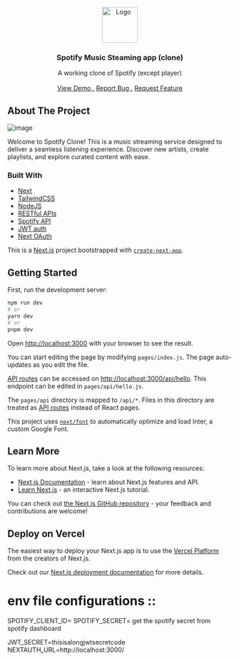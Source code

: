                          
<br/>
<div align="center">
<a href="https://github.com/ShaanCoding/ReadME-Generator">
<img src="https://dobrelajki.pl/wp-content/uploads/2019/12/spotify-download-logo-30.png" alt="Logo" width="80" height="80">
</a>
<h3 align="center">Spotify Music Steaming app (clone)</h3>
<p align="center">
A working clone of Spotify (except player) 

<br/>
<br/>
<a href="https://spotify-clone-prashant.vercel.app/login">View Demo .</a>  
<a href="https://github.com/prash240303/Spotify-music-streaming-platform/issues">Report Bug .</a>
<a href="https://github.com/prash240303/Spotify-music-streaming-platform/pulls">Request Feature</a>
</p>
</div>

 ## About The Project
 
![image](https://github.com/prash240303/Spotify-music-streaming-platform/assets/93905743/88a5ea11-3a7e-4f29-be8f-3cd12776a83d)


Welcome to Spotify Clone! This is a music streaming service designed to deliver a seamless listening experience. Discover new artists, create playlists, and explore curated content with ease.


 ### Built With

- [Next](https://nextjs.org)
- [TailwindCSS](https://reactjs.org)
- [NodeJS](https://vuejs.org)
- [RESTful APIs](https://angular.io)
- [Spotify API](https://svelte.dev)
- [JWT auth](https://laravel.com)
- [Next OAuth](https://getbootstrap.com)


This is a [Next.js](https://nextjs.org/) project bootstrapped with [`create-next-app`](https://github.com/vercel/next.js/tree/canary/packages/create-next-app).

## Getting Started

First, run the development server:

```bash
npm run dev
# or
yarn dev
# or
pnpm dev
```

Open [http://localhost:3000](http://localhost:3000) with your browser to see the result.

You can start editing the page by modifying `pages/index.js`. The page auto-updates as you edit the file.

[API routes](https://nextjs.org/docs/api-routes/introduction) can be accessed on [http://localhost:3000/api/hello](http://localhost:3000/api/hello). This endpoint can be edited in `pages/api/hello.js`.

The `pages/api` directory is mapped to `/api/*`. Files in this directory are treated as [API routes](https://nextjs.org/docs/api-routes/introduction) instead of React pages.

This project uses [`next/font`](https://nextjs.org/docs/basic-features/font-optimization) to automatically optimize and load Inter, a custom Google Font.

## Learn More

To learn more about Next.js, take a look at the following resources:

- [Next.js Documentation](https://nextjs.org/docs) - learn about Next.js features and API.
- [Learn Next.js](https://nextjs.org/learn) - an interactive Next.js tutorial.

You can check out [the Next.js GitHub repository](https://github.com/vercel/next.js/) - your feedback and contributions are welcome!

## Deploy on Vercel

The easiest way to deploy your Next.js app is to use the [Vercel Platform](https://vercel.com/new?utm_medium=default-template&filter=next.js&utm_source=create-next-app&utm_campaign=create-next-app-readme) from the creators of Next.js.

Check out our [Next.js deployment documentation](https://nextjs.org/docs/deployment) for more details.


# env file configurations  :: 
SPOTIFY_CLIENT_ID=
SPOTIFY_SECRET=
get the spotify secret from spotify dashboard


JWT_SECRET=thisisalongjwtsecretcode
NEXTAUTH_URL=http://localhost:3000/
